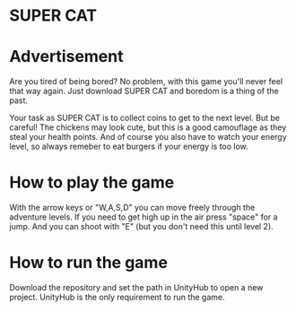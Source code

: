 # SUPER CAT

# Advertisement
Are you tired of being bored?
No problem, with this game you'll never feel that way again. Just download SUPER CAT and boredom is a thing of the past.

Your task as SUPER CAT is to collect coins to get to the next level. But be careful! The chickens may look cute, but this is a good camouflage as  they steal your health points. 
And of course you also have to watch your energy level, so always remeber to eat burgers if your energy is too low.

# How to play the game
With the arrow keys or "W,A,S,D" you can move freely through the adventure levels. 
If  you need to get high up in the air press "space" for a jump. 
And you can shoot with "E" (but you don't need this until level 2).

# How to run the game
Download the repository and set the path in UnityHub to open a new project. UnityHub is the only requirement to run the game.